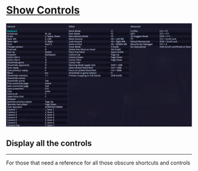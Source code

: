 # [Show Controls](https://openplanet.dev/plugin/showcontrols)

![Show Controls Image](./opfiles/ShowControls.png)

## Display all the controls

---

For those that need a reference for all those obscure shortcuts and controls
